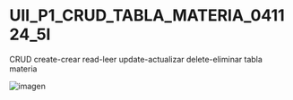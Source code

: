 # UII_P1_CRUD_TABLA_MATERIA_041124_5I
 CRUD create-crear read-leer update-actualizar delete-eliminar tabla materia
 
 ![imagen](https://github.com/user-attachments/assets/8f179324-90ab-4952-b881-0be7cc3e77dd)


